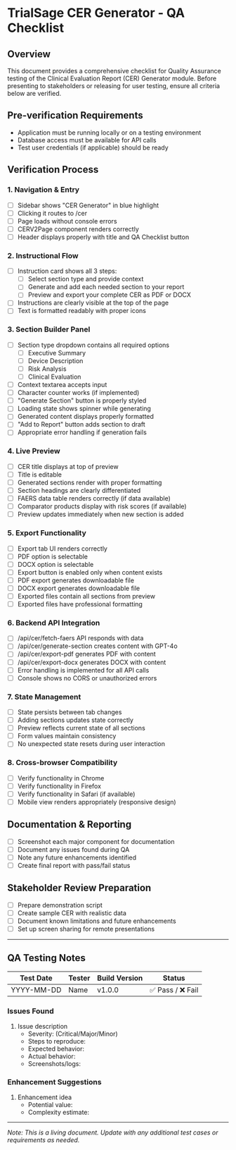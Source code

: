 # TrialSage CER Generator - QA Checklist

## Overview
This document provides a comprehensive checklist for Quality Assurance testing of the Clinical Evaluation Report (CER) Generator module. Before presenting to stakeholders or releasing for user testing, ensure all criteria below are verified.

## Pre-verification Requirements
- Application must be running locally or on a testing environment
- Database access must be available for API calls
- Test user credentials (if applicable) should be ready

## Verification Process

### 1. Navigation & Entry
- [ ] Sidebar shows "CER Generator" in blue highlight
- [ ] Clicking it routes to /cer
- [ ] Page loads without console errors
- [ ] CERV2Page component renders correctly
- [ ] Header displays properly with title and QA Checklist button

### 2. Instructional Flow
- [ ] Instruction card shows all 3 steps:
  - [ ] Select section type and provide context
  - [ ] Generate and add each needed section to your report
  - [ ] Preview and export your complete CER as PDF or DOCX
- [ ] Instructions are clearly visible at the top of the page
- [ ] Text is formatted readably with proper icons

### 3. Section Builder Panel
- [ ] Section type dropdown contains all required options
  - [ ] Executive Summary
  - [ ] Device Description
  - [ ] Risk Analysis
  - [ ] Clinical Evaluation
- [ ] Context textarea accepts input
- [ ] Character counter works (if implemented)
- [ ] "Generate Section" button is properly styled
- [ ] Loading state shows spinner while generating
- [ ] Generated content displays properly formatted
- [ ] "Add to Report" button adds section to draft
- [ ] Appropriate error handling if generation fails

### 4. Live Preview
- [ ] CER title displays at top of preview
- [ ] Title is editable
- [ ] Generated sections render with proper formatting
- [ ] Section headings are clearly differentiated
- [ ] FAERS data table renders correctly (if data available)
- [ ] Comparator products display with risk scores (if available)
- [ ] Preview updates immediately when new section is added

### 5. Export Functionality
- [ ] Export tab UI renders correctly
- [ ] PDF option is selectable
- [ ] DOCX option is selectable
- [ ] Export button is enabled only when content exists
- [ ] PDF export generates downloadable file
- [ ] DOCX export generates downloadable file
- [ ] Exported files contain all sections from preview
- [ ] Exported files have professional formatting

### 6. Backend API Integration
- [ ] /api/cer/fetch-faers API responds with data
- [ ] /api/cer/generate-section creates content with GPT-4o
- [ ] /api/cer/export-pdf generates PDF with content
- [ ] /api/cer/export-docx generates DOCX with content
- [ ] Error handling is implemented for all API calls
- [ ] Console shows no CORS or unauthorized errors

### 7. State Management
- [ ] State persists between tab changes
- [ ] Adding sections updates state correctly
- [ ] Preview reflects current state of all sections
- [ ] Form values maintain consistency
- [ ] No unexpected state resets during user interaction

### 8. Cross-browser Compatibility
- [ ] Verify functionality in Chrome
- [ ] Verify functionality in Firefox
- [ ] Verify functionality in Safari (if available)
- [ ] Mobile view renders appropriately (responsive design)

## Documentation & Reporting
- [ ] Screenshot each major component for documentation
- [ ] Document any issues found during QA
- [ ] Note any future enhancements identified
- [ ] Create final report with pass/fail status

## Stakeholder Review Preparation
- [ ] Prepare demonstration script
- [ ] Create sample CER with realistic data
- [ ] Document known limitations and future enhancements
- [ ] Set up screen sharing for remote presentations

---

## QA Testing Notes

| Test Date | Tester | Build Version | Status |
|-----------|--------|---------------|--------|
| YYYY-MM-DD | Name | v1.0.0 | ✅ Pass / ❌ Fail |

### Issues Found

1. Issue description
   - Severity: (Critical/Major/Minor)
   - Steps to reproduce: 
   - Expected behavior:
   - Actual behavior:
   - Screenshots/logs:

### Enhancement Suggestions

1. Enhancement idea
   - Potential value:
   - Complexity estimate:

---

*Note: This is a living document. Update with any additional test cases or requirements as needed.*
